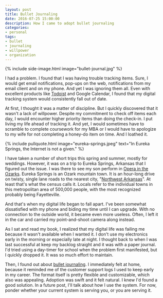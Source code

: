 ```yaml
---
layout: post
title: Bullet Journaling
date: 2016-07-25 15:00:00
description: How I came to adopt bullet journaling
categories:
- personal
tags:
- bullet
- journaling
- willpower
- organization
---
```


{% include side-image.html image="bullet-journal.jpg" %}

I had a problem. I found that I was having trouble tracking items. Sure, I would
get email notifications, pop-ups on the web, notifications from my email client
and on my phone. And yet I was ignoring them all. Even with excellent products
like [Todoist](https://en.todoist.com) and Google Calendar, I found that my
digital tracking system would consistently fall out of date.

At first, I thought it was a matter of discipline. But I quickly discovered that
it wasn't a lack of willpower. Despite my commitment to check off items each
day, I would encounter higher priority items than doing the check-in. I put
living my life ahead of tracking it. And yet, I would sometimes have to scramble
to complete coursework for my MBA or I would have to apologize to my wife for
not completing a honey-do item on time. And I loathed it.

{% include pullquote.html image="eureka-springs.jpeg"
text="In Eureka Springs, the Internet is not a given." %}

I have taken a number of short trips this spring and summer, mostly for
weddings. However, it was on a trip to Eureka Springs, Arkansas that I figured
out the issue. I was there to see my son perform in  [Opera in the
Ozarks](http://www.opera.org). Eureka Springs is an Ozark mountain town. It is
an hour-long drive on twisty, single lane roads to the nearest city, "[Northwest
Arkansas](https://en.wikipedia.org/wiki/Northwest_Arkansas)". At least that's
what the census calls it. Locals refer to the individual towns in this
metropolitan area of 500,000 people, with the most recognized probably being
Fayetteville.

And that's when my digital life began to fall apart. I've been somewhat
dissatisfied with my phone and biding my time until I can upgrade. With no
connection to the outside world, it became even more useless. Often, I left it
in the car and carried my point-and-shoot camera along instead.

As I sat and read my book, I realized that my digital life was failing me
because it wasn't available when I wanted it. I don't use my electronics early
in the morning or especially late at night. I thought back to when I was last
successful at keep my backlog straight and it was with a paper journal. I'd
tried using a day-timer for school when the problem first manifested, but I
quickly dropped it. It was so much effort to maintain.

Then, I found out about [bullet journaling](bulletjournal.com/). I immediately
felt at home, because it reminded me of the customer support logs I used to keep
early in my career. The format itself is pretty flexible and customizable, which
also was appealing. Adoption was swift and it felt natural. I knew I'd found a
good solution. In a future post, I'll talk about how I use the system. For now,
ponder whether your current system is serving you, or you are serving it.
